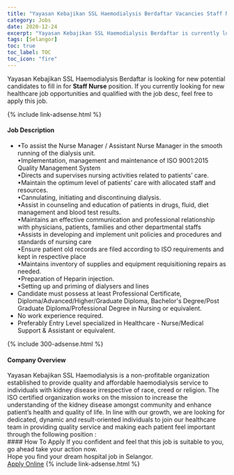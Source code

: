 ```yaml
---
title: "Yayasan Kebajikan SSL Haemodialysis Berdaftar Vacancies Staff Nurse" 
category: Jobs 
date: 2020-12-24 
excerpt: "Yayasan Kebajikan SSL Haemodialysis Berdaftar is currently looking for suitable person to fill in the Staff Nurse which positioned at Selangor" 
tags: [Selangor] 
toc: true 
toc_label: TOC 
toc_icon: "fire" 
--- 
```


<p>Yayasan Kebajikan SSL Haemodialysis Berdaftar is looking for new potential candidates to fill in for <b>Staff Nurse</b> position. If you currently looking for new healthcare job opportunities and qualified with the job desc, feel free to apply this job.
</p>{% include link-adsense.html %} 
<div><div><div><h4>Job Description</h4></div></div><div><div><span><div><ul><li><div>&#8226;To assist the Nurse Manager / Assistant Nurse Manager in the smooth running of the dialysis unit.<br>&#8226;Implementation, management and maintenance of ISO 9001:2015 Quality Management System<br>&#8226;Directs and supervises nursing activities related to patients&#8217; care.<br>&#8226;Maintain the optimum level of patients&#8217; care with allocated staff and resources.<br>&#8226;Cannulating, initiating and discontinuing dialysis.<br>&#8226;Assist in counseling and education of patients in drugs, fluid, diet management and blood test results.<br>&#8226;Maintains an effective communication and professional relationship with physicians, patients, families and other departmental staffs<br>&#8226;Assists in developing and implement unit policies and procedures and standards of nursing care<br>&#8226;Ensure patient old records are filed according to ISO requirements and kept in respective place<br>&#8226;Maintains inventory of supplies and equipment requisitioning repairs as needed.<br>&#8226;Preparation of Heparin injection.<br>&#8226;Setting up and priming of dialysers and lines</div></li><li>Candidate must possess at least Professional Certificate, Diploma/Advanced/Higher/Graduate Diploma, Bachelor's Degree/Post Graduate Diploma/Professional Degree in Nursing or equivalent.</li><li>No work experience required.</li><li>Preferably Entry Level specialized in Healthcare - Nurse/Medical Support &amp; Assistant or equivalent.</li></ul></div></span></div></div></div> 
{% include 300-adsense.html %} 
<div><div><div><h4>Company Overview</h4></div></div><div><div><span><div><div>
<div>Yayasan Kebajikan SSL Haemodialysis is a non-profitable organization established to provide quality and affordable haemodialysis service to individuals with kidney disease irrespective of race, creed or religion. The ISO certified organization works on the mission to increase the understanding of the kidney disease amongst community and enhance patient&#8217;s health and quality of life. In line with our growth, we are looking for dedicated, dynamic and result-oriented individuals to join our healthcare team in providing quality service and making each patient feel important through the following position :&#160;</div>
</div></div></span></div></div></div> 
#### How To Apply 
If you confident and feel that this job is suitable to you, go ahead take your action now. <br/> 
Hope you find your dream hospital job in Selangor. <br/> 
<a href="https://www.jobstreet.com.my/en/job/staff-nurse-4443407?jobId=jobstreet-my-job-4443407&sectionRank=26&token=0~0468e541-e2f1-4992-b3db-d91e1f71a0be&fr=SRP%20View%20In%20New%20Ta" class="btn btn--warning" target="_blank" rel="nofollow noopenner">Apply Online</a> 
{% include link-adsense.html %} 